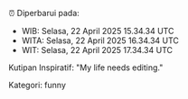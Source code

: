 ⏰ Diperbarui pada:
- WIB: Selasa, 22 April 2025 15.34.34 UTC
- WITA: Selasa, 22 April 2025 16.34.34 UTC
- WIT: Selasa, 22 April 2025 17.34.34 UTC

Kutipan Inspiratif:
"My life needs editing."


Kategori: funny

